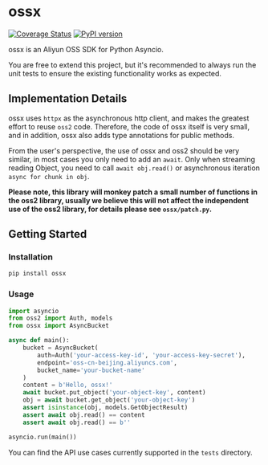 # ossx

[![Coverage Status](https://coveralls.io/repos/github/sswest/ossx/badge.svg?branch=main)](https://coveralls.io/github/sswest/ossx?branch=main)
[![PyPI version](https://badge.fury.io/py/ossx.svg)](https://badge.fury.io/py/ossx)

ossx is an Aliyun OSS SDK for Python Asyncio.

You are free to extend this project, but it's recommended to always run the unit tests to ensure the existing functionality works as expected.

## Implementation Details

ossx uses `httpx` as the asynchronous http client, and makes the greatest effort to reuse `oss2` code. Therefore, the code of ossx itself is very small, and in addition, ossx also adds type annotations for public methods.

From the user's perspective, the use of ossx and oss2 should be very similar, in most cases you only need to add an `await`. Only when streaming reading Object, you need to call `await obj.read()` or asynchronous iteration `async for chunk in obj`.

**Please note, this library will monkey patch a small number of functions in the oss2 library, usually we believe this will not affect the independent use of the oss2 library, for details please see `ossx/patch.py`.**

## Getting Started

### Installation

```bash
pip install ossx
```

### Usage

```python
import asyncio
from oss2 import Auth, models
from ossx import AsyncBucket

async def main():
    bucket = AsyncBucket(
        auth=Auth('your-access-key-id', 'your-access-key-secret'),
        endpoint='oss-cn-beijing.aliyuncs.com',
        bucket_name='your-bucket-name'
    )
    content = b'Hello, ossx!'
    await bucket.put_object('your-object-key', content)
    obj = await bucket.get_object('your-object-key')
    assert isinstance(obj, models.GetObjectResult)
    assert await obj.read() == content
    assert await obj.read() == b''

asyncio.run(main())
```

You can find the API use cases currently supported in the `tests` directory.
